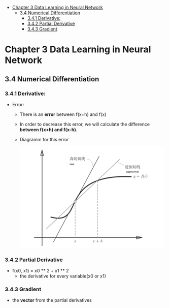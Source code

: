 

<!--
 * @Author       : Jingsheng Lyu
 * @Date         : 2020-07-02 21:55:39
 * @LastEditors  : Jingsheng Lyu
 * @LastEditTime : 2020-07-02 23:22:06
 * @FilePath     : /Deep_Learning/Chapter3/CH3_4/README.md
 * @Github       : https://github.com/jingshenglyu
 * @Web          : https://jingshenglyu.github.io/
 * @E-Mail       : jingshenglyu@gmail.com
--> 
<!-- TOC -->

- [Chapter 3 Data Learning in Neural Network](#chapter-3-data-learning-in-neural-network)
    - [3.4 Numerical Differentiation](#34-numerical-differentiation)
        - [3.4.1 Derivative:](#341-derivative)
        - [3.4.2 Partial Derivative](#342-partial-derivative)
        - [3.4.3 Gradient](#343-gradient)

<!-- /TOC -->
# Chapter 3 Data Learning in Neural Network

## 3.4 Numerical Differentiation
### 3.4.1 Derivative:  
* Error:
    * There is an **error** between f(x+h) and f(x)
    * In order to decrease this error, we will calculate the difference **between f(x+h) and f(x-h)**.
    * Diagramm for this error
        
        ![Difference](/Images/CH3_4_De.png)

### 3.4.2 Partial Derivative
* f(x0, x1) = x0 ** 2 + x1 ** 2  
    * the derivative for every variable(x0 or x1)
### 3.4.3 Gradient
* the **vector** from the partial derivatives